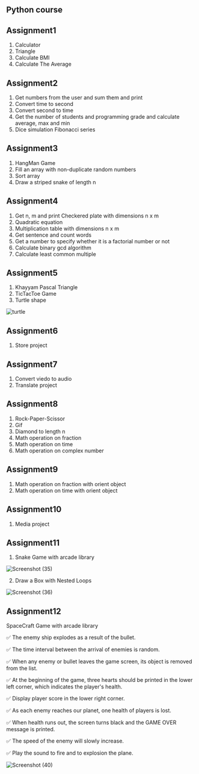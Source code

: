 ## Python course

## Assignment1
1. Calculator
2. Triangle
3. Calculate BMI
4. Calculate The Average

## Assignment2
1. Get numbers from the user and sum them and print
2. Convert time to second
3. Convert second to time
4. Get the number of students and programming grade and calculate average, max and min
5. Dice simulation
Fibonacci series

## Assignment3
1. HangMan Game
2. Fill an array with non-duplicate random numbers
3. Sort array
4. Draw a striped snake of length n

## Assignment4
1. Get n, m and print Checkered plate with dimensions n x m
2. Quadratic equation
3. Multiplication table with dimensions n x m
4. Get sentence and count words
5. Get a number to specify whether it is a factorial number or not
6. Calculate binary gcd algorithm
7. Calculate least common multiple

## Assignment5
1. Khayyam Pascal Triangle
2. TicTacToe Game
3. Turtle shape

 ![turtle](https://user-images.githubusercontent.com/88143329/132942280-0da92e78-2899-43ad-8909-8fa3d17c7433.png)


## Assignment6
1. Store project

## Assignment7
1. Convert viedo to audio
2. Translate project

## Assignment8
1. Rock-Paper-Scissor
2. Gif
3. Diamond to length n
4. Math operation on fraction
5. Math operation on time
6. Math operation on complex number

## Assignment9
1. Math operation on fraction with orient object
2. Math operation on time with orient object

## Assignment10
1. Media project

## Assignment11
1. Snake Game with arcade library

![Screenshot (35)](https://user-images.githubusercontent.com/88143329/132942579-ee2f5954-f58e-4ef5-96b7-721083927137.png)

2. Draw a Box with Nested Loops

![Screenshot (36)](https://user-images.githubusercontent.com/88143329/132942594-3c60ddaf-221f-4388-92fb-f6662e723c45.png)

## Assignment12
SpaceCraft Game with arcade library

✅ The enemy ship explodes as a result of the bullet.

✅ The time interval between the arrival of enemies is random.

✅ When any enemy or bullet leaves the game screen, its object is removed from the list.

✅ At the beginning of the game, three hearts should be printed in the lower left corner, which indicates the player's health.

✅ Display player score in the lower right corner.

✅ As each enemy reaches our planet, one health of players is lost.

✅ When health runs out, the screen turns black and the GAME OVER message is printed.

✅ The speed of the enemy will slowly increase.

✅ Play the sound to fire and to explosion the plane.

![Screenshot (40)](https://user-images.githubusercontent.com/88143329/133398922-e3918d2f-21f4-4473-8225-1fbc7e77a978.png)


